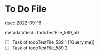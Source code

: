 # To Do File

due:: 2022-09-16

metadatafield:: todoTestFile_589\_50

- [ ] Task of todoTestFile_589 1 [[Query me]]
- [ ] Task of todoTestFile_589 2
